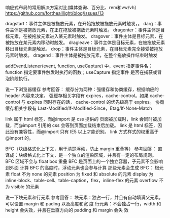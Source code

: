 
响应式布局的常用解决方案对比(媒体查询、百分比、rem和vw/vh）
https://github.com/forthealllight/blog/issues/13

dragstart：事件主体是被拖放元素，在开始拖放被拖放元素时触发，。
darg：事件主体是被拖放元素，在正在拖放被拖放元素时触发。
dragenter：事件主体是目标元素，在被拖放元素进入某元素时触发。
dragover：事件主体是目标元素，在被拖放在某元素内移动时触发。
dragleave：事件主体是目标元素，在被拖放元素移出目标元素是触发。
drop：事件主体是目标元素，在目标元素完全接受被拖放元素时触发。
dragend：事件主体是被拖放元素，在整个拖放操作结束时触发

addEventListener(event, function, useCapture)
中，event 指定事件名；function 指定要事件触发时执行的函数；useCapture 指定事件
是否在捕获或冒泡阶段执行。


说一下浏览器缓存
参考回答：
缓存分为两种：强缓存和协商缓存，根据响应的 header 内容来决定。
强缓存相关字段有 expires，cache-control。如果 cache-control 与 expires 同时存在的话，
cache-control 的优先级高于 expires。
协商缓存相关字段有 Last-Modified/If-Modified-Since，Etag/If-None-Match

link 属于 html 标签，而@import 是 css 提供的
页面被加载时，link 会同时被加载，而@import 引用的 css 会等到页面加载结束后加载。
link 是 html 标签，因此没有兼容性，而@import 只有 IE5 以上才能识别。
link 方式样式的权重高于@import 的。

BFC（块级格式化上下文，用于清楚浮动，防止 margin 重叠等）
参考回答：
直译成：块级格式化上下文，是一个独立的渲染区域，并且有一定的布局规则。
BFC 区域不会与 float box 重叠
BFC 是页面上的一个独立容器，子元素不会影响到外面
计算 BFC 的高度时，浮动元素也会参与计算
那些元素会生成 BFC：
根元素
float 不为 none 的元素
position 为 fixed 和 absolute 的元素
display 为 inline-block、table-cell、table-caption，flex，inline-flex 的元素
overflow 不为 visible 的元素


说一下块元素和行元素
参考回答：
块元素：独占一行，并且有自动填满父元素，可以设置 margin 和 pading 以及高度和宽
度
行元素：不会独占一行，width 和 height 会失效，并且在垂直方向的 padding 和 margin
会失
效
